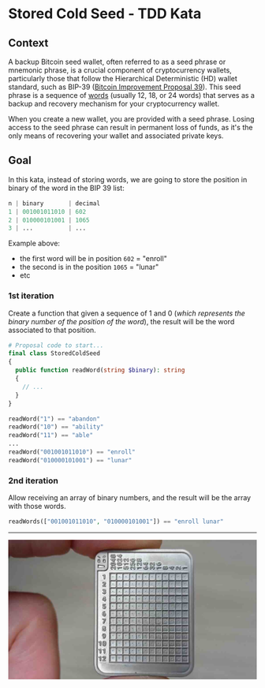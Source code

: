 # Stored Cold Seed - TDD Kata

## Context

A backup Bitcoin seed wallet, often referred to as a seed phrase or mnemonic phrase, is a crucial component of cryptocurrency wallets, particularly those that follow the Hierarchical Deterministic (HD) wallet standard, such as BIP-39 ([Bitcoin Improvement Proposal 39](https://github.com/bitcoin/bips/blob/master/bip-0039.mediawiki)). This seed phrase is a sequence of [words](https://github.com/bitcoin/bips/blob/master/bip-0039/english.txt) (usually 12, 18, or 24 words) that serves as a backup and recovery mechanism for your cryptocurrency wallet.

When you create a new wallet, you are provided with a seed phrase. Losing access to the seed phrase can result in permanent loss of funds, as it's the only means of recovering your wallet and associated private keys.

## Goal

In this kata, instead of storing words, we are going to store the position in binary of the word in the BIP 39 list:

```php
n | binary       | decimal 
1 | 001001011010 | 602
2 | 010000101001 | 1065
3 | ...          | ...
```

Example above: 
- the first word will be in position `602` = "enroll" 
- the second is in the position `1065` = "lunar"
- etc

### 1st iteration

Create a function that given a sequence of 1 and 0 (_which represents the binary number of the position of the word_), the result will be the word associated to that position.

```php
# Proposal code to start... 
final class StoredColdSeed 
{
  public function readWord(string $binary): string
  {
    // ...
  }
}
```

```php 
readWord("1") == "abandon"
readWord("10") == "ability"
readWord("11") == "able"
...
readWord("001001011010") == "enroll"
readWord("010000101001") == "lunar"
```

### 2nd iteration

Allow receiving an array of binary numbers, and the result will be the array with those words.

```php
readWords(["001001011010", "010000101001"]) == "enroll lunar"
```

---

<p align="center">
  <img alt="Tinyseed.io" src="stored-cold-seed-kata-img.jpg">
</p>
